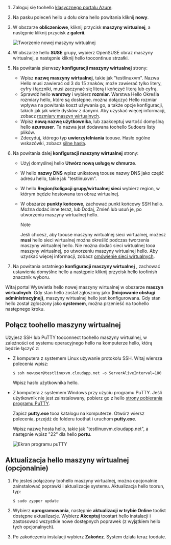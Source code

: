 1. Zaloguj się toohello [klasycznego portalu Azure](http://manage.windowsazure.com).  
2. Na pasku poleceń hello u dołu okna hello powitania kliknij **nowy**.
3. W obszarze **obliczeniowe**, kliknij przycisk **maszyny wirtualnej**, a następnie kliknij przycisk **z galerii**.
   
    ![Tworzenie nowej maszyny wirtualnej][Image1]
4. W obszarze hello **SUSE** grupy, wybierz OpenSUSE obraz maszyny wirtualnej, a następnie kliknij hello toocontinue strzałki.
5. Na powitania pierwszy **konfiguracji maszyny wirtualnej** strony:
   
   * Wpisz **nazwę maszyny wirtualnej**, takie jak "testlinuxvm". Nazwa Hello musi zawierać od 3 do 15 znaków, może zawierać tylko litery, cyfry i łączniki, musi zaczynać się literą i kończyć literą lub cyfrą.
   * Sprawdź hello **warstwy** i wybierz **rozmiar**. Warstwa Hello Określa rozmiary hello, które są dostępne. można dołączyć Hello rozmiar wpływa na powitania koszt używania go, a także opcje konfiguracji, takich jak jak wiele dysków z danymi. Aby uzyskać więcej informacji, zobacz [rozmiary maszyn wirtualnych](../articles/virtual-machines/linux/sizes.md?toc=%2fazure%2fvirtual-machines%2flinux%2ftoc.json).
   * Wpisz **nową nazwę użytkownika**, lub zaakceptuj wartość domyślną hello **azureuser**. Ta nazwa jest dodawana toohello Sudoers listy plików.
   * Zdecyduj, którego typ **uwierzytelniania** toouse. Hasło ogólne wskazówki, zobacz [silne hasła](http://msdn.microsoft.com/library/ms161962.aspx).
6. Na powitania dalej **konfiguracji maszyny wirtualnej** strony:
   
   * Użyj domyślnej hello **Utwórz nową usługę w chmurze**.
   * W hello **nazwy DNS** wpisz unikatową toouse nazwy DNS jako część adresu hello, takie jak "testlinuxvm".
   * W hello **Region/koligacji grupy/wirtualnej sieci** wybierz region, w którym będzie hostowana ten obraz wirtualnej.
   * W obszarze **punkty końcowe**, zachować punkt końcowy SSH hello. Można dodać inne teraz, lub Dodaj, Zmień lub usuń je, po utworzeniu maszyny wirtualnej hello.
     
     > [!NOTE]
     > Jeśli chcesz, aby toouse maszyny wirtualnej sieci wirtualnej, możesz **musi** hello sieci wirtualnej można określić podczas tworzenia maszyny wirtualnej hello. Nie można dodać sieci wirtualnej tooa maszyny wirtualnej, po utworzeniu maszyny wirtualnej hello. Aby uzyskać więcej informacji, zobacz [omówienie sieci wirtualnych](../articles/virtual-network/virtual-networks-overview.md).
     > 
     > 
7. Na powitania ostatniego **konfiguracji maszyny wirtualnej** , zachować ustawienia domyślne hello a następnie kliknij przycisk hello toofinish znacznik wyboru.

Witaj portal Wyświetla hello nowej maszyny wirtualnej w obszarze **maszyn wirtualnych**. Gdy stan hello został zgłoszony jako **(Inicjowanie obsługi administracyjnej)**, maszyny wirtualnej hello jest konfigurowana. Gdy stan hello został zgłoszony jako **systemem**, można przenieść na toohello następnego kroku.

## <a name="connect-toohello-virtual-machine"></a>Połącz toohello maszyny wirtualnej
Użyjesz SSH lub PuTTY tooconnect toohello maszyny wirtualnej, w zależności od systemu operacyjnego hello na komputerze hello, którą będzie łączyć z:

* Z komputera z systemem Linux używanie protokołu SSH. Witaj wiersza polecenia wpisz:
  
    `$ ssh newuser@testlinuxvm.cloudapp.net -o ServerAliveInterval=180`
  
    Wpisz hasło użytkownika hello.
* Z komputera z systemem Windows przy użyciu programu PuTTY. Jeśli użytkownik nie jest zainstalowany, pobierz go z hello [strony pobierania programu PuTTY][PuTTYDownload].
  
    Zapisz **putty.exe** tooa katalogu na komputerze. Otwórz wiersz polecenia, przejdź do folderu toothat i uruchom **putty.exe**.
  
    Wpisz nazwę hosta hello, takie jak "testlinuxvm.cloudapp.net", a następnie wpisz "22" dla hello **portu**.
  
    ![Ekran programu puTTY][Image6]  

## <a name="update-hello-virtual-machine-optional"></a>Aktualizacja hello maszyny wirtualnej (opcjonalnie)
1. Po jesteś połączony toohello maszyny wirtualnej, można opcjonalnie zainstalować poprawki i aktualizacje systemu. Aktualizacja hello toorun, typ:
   
    `$ sudo zypper update`
2. Wybierz **oprogramowania**, następnie **aktualizacji w trybie Online** toolist dostępne aktualizacje. Wybierz **Akceptuj** toostart hello instalacji i zastosować wszystkie nowe dostępnych poprawek (z wyjątkiem hello tych opcjonalnych).
3. Po zakończeniu instalacji wybierz **Zakończ**.  System działa teraz toodate.

[PuTTYDownload]: http://www.puttyssh.org/download.html

[Image1]: ./media/create-and-configure-opensuse-vm-in-portal/CreateVM.png

[Image6]: ./media/create-and-configure-opensuse-vm-in-portal/putty.png
